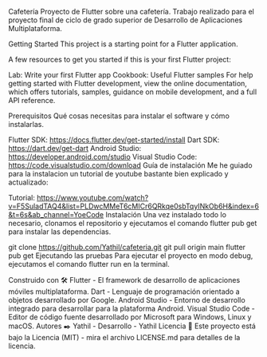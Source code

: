 Cafetería
Proyecto de Flutter sobre una cafetería. Trabajo realizado para el proyecto final de ciclo de grado superior de Desarrollo de Aplicaciones Multiplataforma.

Getting Started
This project is a starting point for a Flutter application.

A few resources to get you started if this is your first Flutter project:

Lab: Write your first Flutter app
Cookbook: Useful Flutter samples
For help getting started with Flutter development, view the online documentation, which offers tutorials, samples, guidance on mobile development, and a full API reference.

Prerequisitos
Qué cosas necesitas para instalar el software y cómo instalarlas.

Flutter SDK: https://docs.flutter.dev/get-started/install
Dart SDK: https://dart.dev/get-dart
Android Studio: https://developer.android.com/studio
Visual Studio Code: https://code.visualstudio.com/download
Guía de instalación
Me he guiado para la instalacion un tutorial de youtube bastante bien explicado y actualizado:

Tutorial: https://www.youtube.com/watch?v=F5SuladTAQ4&list=PLDwcMMeT6cMICr6QRkqe0sbTqyINkOb6H&index=6&t=6s&ab_channel=YoeCode
Instalación
Una vez instalado todo lo necesario, clonamos el repositorio y ejecutamos el comando flutter pub get para instalar las dependencias.

git clone https://github.com/Yathil/cafeteria.git
git pull origin main
flutter pub get
Ejecutando las pruebas
Para ejecutar el proyecto en modo debug, ejecutamos el comando flutter run en la terminal.

Construido con 🛠️
Flutter - El framework de desarrollo de aplicaciones móviles multiplataforma.
Dart - Lenguaje de programación orientado a objetos desarrollado por Google.
Android Studio - Entorno de desarrollo integrado para desarrollar para la plataforma Android.
Visual Studio Code - Editor de código fuente desarrollado por Microsoft para Windows, Linux y macOS.
Autores ✒️
Yathil - Desarrollo - Yathil
Licencia 📄
Este proyecto está bajo la Licencia (MIT) - mira el archivo LICENSE.md para detalles de la licencia.